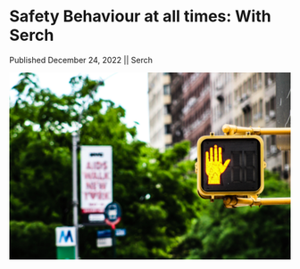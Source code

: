# Safety Behaviour at all times: With Serch

Published December 24, 2022 || Serch

![Being Safe in Serch](../../../../assets/newsroom/safety-behave.jpg)
